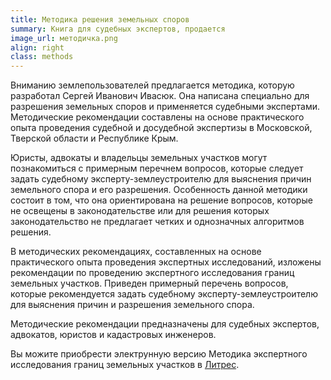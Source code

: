 ```yaml
---
title: Методика решения земельных споров
summary: Книга для судебных экспертов, продается
image_url: методичка.png     
align: right   
class: methods         
---
```

Вниманию землепользователей предлагается методика, которую разработал Сергей Иванович Ивасюк. Она написана специально для разрешения земельных споров и применяется судебными экспертами. Методические рекомендации составлены на основе практического опыта проведения судебной и досудебной экспертизы в Московской, Тверской области и Республике Крым. 

Юристы, адвокаты и владельцы земельных участков могут познакомиться с примерным перечнем вопросов, которые следует задать судебному эксперту-землеустроителю для выяснения причин земельного спора и его разрешения. Особенность данной методики состоит в том, что она ориентирована на решение вопросов, которые не освещены в законодательстве или для решения которых законодательство не предлагает четких и однозначных алгоритмов решения.

В методических рекомендациях, составленных на основе практического опыта проведения экспертных исследований, изложены рекомендации по проведению экспертного исследования границ земельных участков. Приведен примерный перечень вопросов, которые рекомендуется задать судебному эксперту-землеустроителю для выяснения причин и разрешения земельного спора.

Методические рекомендации предназначены для судебных экспертов, адвокатов, юристов и кадастровых инженеров. 

Вы можите приобрести электрунную версию Методика экспертного исследования границ земельных участков в [Литрес](https://www.litres.ru/book/s-i-ivasuk/metodika-ekspertnogo-issledovaniya-granic-zemelnyh-uchastkov-68875623/).

